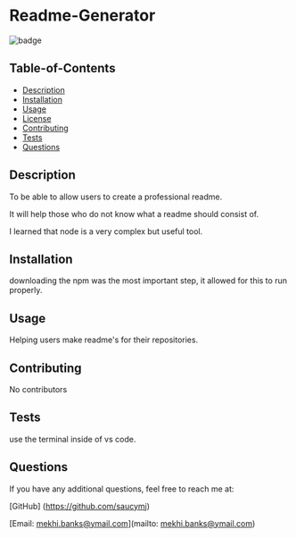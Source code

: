 
  # Readme-Generator

   ![badge](https://img.shields.io/badge/license-ISC-blue)

  ## Table-of-Contents

  * [Description](#description)
  * [Installation](#installation)
  * [Usage](#usage)
  * [License](#license)
  * [Contributing](#contributing)
  * [Tests](#tests)
  * [Questions](#questions)
  
  ## Description

  To be able to allow users to create a professional readme.

  It will help those who do not know what a readme should consist of.

  I learned that node is a very complex but useful tool.

  ## Installation

  downloading the npm was the most important step, it allowed for this to run properly.

  ## Usage

  Helping users make readme's for their repositories.

  ## Contributing

  No contributors

  ## Tests

  use the terminal inside of vs code.

  ## Questions

  If you have any additional questions, feel free to reach me at:

  [GitHub] (https://github.com/saucymj)

 [Email: mekhi.banks@ymail.com](mailto: mekhi.banks@ymail.com)




